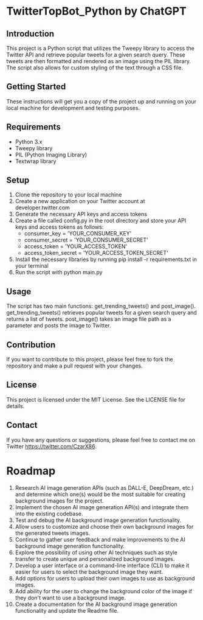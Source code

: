 # TwitterTopBot_Python by ChatGPT
 
## Introduction
This project is a Python script that utilizes the Tweepy library to access the Twitter API and retrieve popular tweets for a given search query. These tweets are then formatted and rendered as an image using the PIL library. The script also allows for custom styling of the text through a CSS file.

## Getting Started
These instructions will get you a copy of the project up and running on your local machine for development and testing purposes.

## Requirements
* Python 3.x
* Tweepy library
* PIL (Python Imaging Library)
* Textwrap library

## Setup
1. Clone the repository to your local machine
2. Create a new application on your Twitter account at developer.twitter.com
3. Generate the necessary API keys and access tokens
4. Create a file called config.py in the root directory and store your API keys and access tokens as follows:
   * consumer_key = 'YOUR_CONSUMER_KEY'
   * consumer_secret = 'YOUR_CONSUMER_SECRET'
   * access_token = 'YOUR_ACCESS_TOKEN'
   * access_token_secret = 'YOUR_ACCESS_TOKEN_SECRET'
6. Install the necessary libraries by running pip install -r requirements.txt in your terminal
7. Run the script with python main.py

## Usage
The script has two main functions: get_trending_tweets() and post_image().
get_trending_tweets() retrieves popular tweets for a given search query and returns a list of tweets.
post_image() takes an image file path as a parameter and posts the image to Twitter.

## Contribution
If you want to contribute to this project, please feel free to fork the repository and make a pull request with your changes.

## License
This project is licensed under the MIT License. See the LICENSE file for details.

## Contact
If you have any questions or suggestions, please feel free to contact me on Twitter https://twitter.com/CzarX86.


# Roadmap

1. Research AI image generation APIs (such as DALL-E, DeepDream, etc.) and determine which one(s) would be the most suitable for creating background images for the project.
2. Implement the chosen AI image generation API(s) and integrate them into the existing codebase.
3. Test and debug the AI background image generation functionality.
4. Allow users to customize and choose their own background images for the generated tweets images.
5. Continue to gather user feedback and make improvements to the AI background image generation functionality.
6. Explore the possibility of using other AI techniques such as style transfer to create unique and personalized background images.
7. Develop a user interface or a command-line interface (CLI) to make it easier for users to select the background image they want.
8. Add options for users to upload their own images to use as background images.
9. Add ability for the user to change the background color of the image if they don't want to use a background image.
10. Create a documentation for the AI background image generation functionality and update the Readme file.


